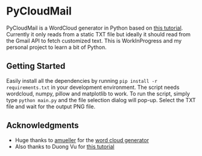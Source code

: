 # PyCloudMail

PyCloudMail is a WordCloud generator in Python based on [this tutorial](https://www.datacamp.com/community/tutorials/wordcloud-python). Currently it only reads from a static TXT file but ideally it should read from the Gmail API to fetch customized text. This is WorkInProgress and my personal project to learn a bit of Python.

## Getting Started

Easily install all the dependencies by running `pip install -r requirements.txt` in your development environment. The script needs wordcloud, numpy, pillow and matplotlib to work.
To run the script, simply type `python main.py` and the file selection dialog will pop-up. Select the TXT file and wait for the output PNG file.

## Acknowledgments

* Huge thanks to [amueller](https://github.com/amueller) for the [word cloud generator](https://github.com/amueller/word_cloud)
* Also thanks to Duong Vu for [this tutorial](https://www.datacamp.com/community/tutorials/wordcloud-python)